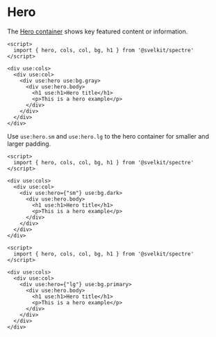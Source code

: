 # Hero

The [Hero container](https://picturepan2.github.io/spectre/layout/hero.html) shows key featured content or information.

```example
<script>
  import { hero, cols, col, bg, h1 } from '@svelkit/spectre'
</script>

<div use:cols>
  <div use:col>
    <div use:hero use:bg.gray>
      <div use:hero.body>
        <h1 use:h1>Hero title</h1>
        <p>This is a hero example</p>
      </div>
    </div>
  </div>
</div>
```

Use `use:hero.sm` and `use:hero.lg` to the hero container for smaller and larger padding.

```example
<script>
  import { hero, cols, col, bg, h1 } from '@svelkit/spectre'
</script>

<div use:cols>
  <div use:col>
    <div use:hero={"sm"} use:bg.dark>
      <div use:hero.body>
        <h1 use:h1>Hero title</h1>
        <p>This is a hero example</p>
      </div>
    </div>
  </div>
</div>
```

```example
<script>
  import { hero, cols, col, bg, h1 } from '@svelkit/spectre'
</script>

<div use:cols>
  <div use:col>
    <div use:hero={"lg"} use:bg.primary>
      <div use:hero.body>
        <h1 use:h1>Hero title</h1>
        <p>This is a hero example</p>
      </div>
    </div>
  </div>
</div>
```
